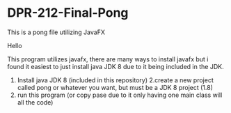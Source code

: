 # DPR-212-Final-Pong
This is a pong file utilizing JavaFX 


Hello 

This program utilizes javafx, there are many ways to install javafx but i found it easiest to just install java JDK 8 
due to it being included in the JDK.


1. Install java JDK 8 (included in this repository)
2.create a new project called pong or whatever you want, but must be a JDK 8 project (1.8)
3. run this program (or copy pase due to it only having one main class will all the code)
